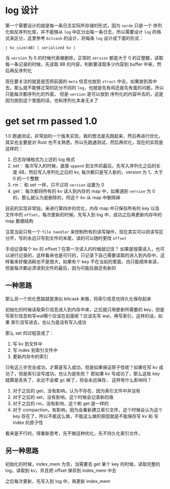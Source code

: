 # log 设计

第一个需要设计的就是每一条日志实际所存储的形式，因为 `serde` 只是一个 序列化和反序列化库，并不能够从 `log` 中区分出每一条日志，所以需要设计 `log` 的格式来区分，这里参考 `bitcask` 的设计，将每条 `log` 设计成下面的形式：

```
| kv_size(4B) | serialized kv |
```

当 `version` 为 0 的时候代表被删除，正常的 `version` 都是大于 0 的正整数，读取每一条记录的时候，先读取 8B 的内容，判断要读取多少内容到 buffer 中来，然后再反序列化

现在要关注的就是是否把前面的 `meta` 信息也放到 `struct` 中去，如果放到其中去，那么就不能够正常的区分不同的 `log`，也就是先有鸡还是先有蛋的问题，所以只能每次都序列化的外面，
但是 `version` 是可以放到 序列化的内容中去的，这是因为放到这个里面的话，也和序列化本身无关了

# get set rm passed 1.0

1.0 跑通测试，非常拙的一个版本实现，我的想法是先跑起来，然后再进行优化，其实也主要是对 Rust 也不太熟悉，所以先跑通测试，然后再优化，现在的实现是这样的：

1. 日志存储格式为上述的 log 格式
2. set：
    每次写入的时候，直接 `append` 到文件的最后，先写入序列化之后的长度 4B，然后写入序列化之后的 kv, 每次都只是写入新的，version 为 1，大于 0 的一个整数
3. rm：
    和 set 一样，只不过将 `version` 设置为 0
4. get：
    每次都将所有的 kv 读入到内存的 map 中，如果遇到 `version` 为 0 的，那么就认为是删除的，将这个 kv 从 map 中删除掉

目前的实现非常拙，来进行第四步的优化，内存 map 中只保存所有的 key 以及 文件中的 `offset`，每次更新的时候，先写入到 log 中，成功之后再更新内存中的 map 数据结构

注意当前只有一个 `file handler` 来控制所有的读写操作，现在其实可以将读写区分开，写的永远只写到文件的末尾，读的可以随时更改 `offset`

手动记录每个 kv 的 offset？在第一次读入的时候就记住？
如果是按需读入，也可以进行记录的，这样看来也是可行的，只记录下自己需要读取的进入到内存中，这样看来好像消耗也不是很大，如果有个 key 不在当前的里面，也只能顺序来读，但是每次都必须读到文件的最后，因为可能后面还有新的

## 一种思路 
那么另一个优化思路就是类似 bitcask 来做，将索引信息也持久化保存起来

初始化的时候读取索引信息进入到内存中来，之后就只用更新所需要的 key，但是写索引信息和写wal哪个应该在前面呢？应该先写 wal，再写索引，这样的话，如果 索引没写进去，也认为是没有写入成功

那么 set 的过程变成了：
1. 写 kv 到文件中
2. 写 index 到索引文件中
3. 更新内存中的索引

只有这三步完全成功，才算是写入成功，但是如果保证原子性呢？如果在写 kv 成功了，但是索引没写成功，也认为是失败？
那如果 kv 写成功了，那么这些 key 就算是丢失了，永远不会被 gc 掉了，将会永远保存，
这样有什么影响吗？
1. 对于之后的 get，没有影响，认为不存在，因为索引文件中并没有
2. 对于之后的 set，没有影响，这个时候会记录新的值
3. 对于之后的 rm，没有影响，这个和 get 是一样的
4. 对于 compaction，有影响，因为会重新建立索引文件，这个时候会认为这个 key 存在了，所以不能这么做，不能这么做的原因就是不能保存写 kv 和 写 index 的原子性

看来是不行的，得重新思考，先不做这种优化，先不持久化索引文件，

## 另一种思路
初始化的时候，index_mem 为空，当需要去 get 某个 key 的时候，读取完整的 log，读取到 kv，并且把 offset 保存到 index_mem 中去

之后每次更新，先写入到 log 中，再更新 index_mem

